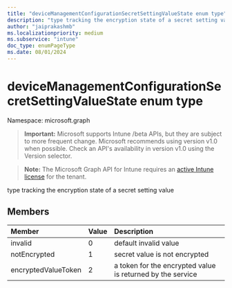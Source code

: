 ```yaml
---
title: "deviceManagementConfigurationSecretSettingValueState enum type"
description: "type tracking the encryption state of a secret setting value"
author: "jaiprakashmb"
ms.localizationpriority: medium
ms.subservice: "intune"
doc_type: enumPageType
ms.date: 08/01/2024
---
```


# deviceManagementConfigurationSecretSettingValueState enum type

Namespace: microsoft.graph

> **Important:** Microsoft supports Intune /beta APIs, but they are subject to more frequent change. Microsoft recommends using version v1.0 when possible. Check an API's availability in version v1.0 using the Version selector.

> **Note:** The Microsoft Graph API for Intune requires an [active Intune license](https://go.microsoft.com/fwlink/?linkid=839381) for the tenant.

type tracking the encryption state of a secret setting value

## Members
|Member|Value|Description|
|:---|:---|:---|
|invalid|0|default invalid value|
|notEncrypted|1|secret value is not encrypted|
|encryptedValueToken|2|a token for the encrypted value is returned by the service|
